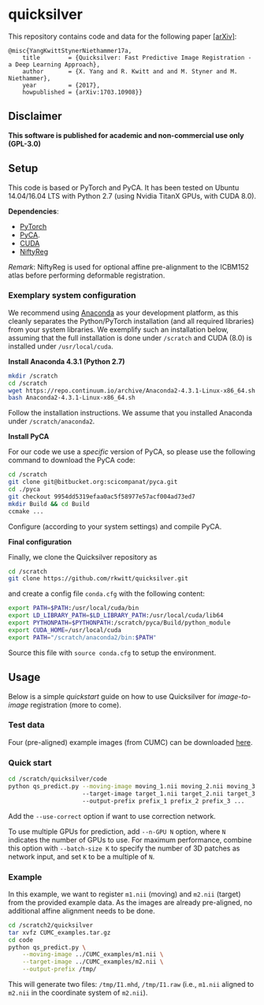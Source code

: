 # quicksilver
This repository contains code and data for the following paper [[arXiv]](https://arxiv.org/abs/1703.10908):

```
@misc{YangKwittStynerNiethammer17a,
    title        = {Quicksilver: Fast Predictive Image Registration - a Deep Learning Approach},
    author       = {X. Yang and R. Kwitt and and M. Styner and M. Niethammer},
    year         = {2017},
    howpublished = {arXiv:1703.10908}}
```


## Disclaimer
**This software is published for academic and non-commercial use only (GPL-3.0)**

## Setup
This code is based or PyTorch and PyCA. It has been tested on Ubuntu 14.04/16.04 LTS with Python 2.7 (using Nvidia TitanX GPUs, with CUDA 8.0).

**Dependencies**:
* [PyTorch](http://pytorch.org/)
* [PyCA](https://bitbucket.org/scicompanat/pyca).
* [CUDA](https://developer.nvidia.com/cuda-downloads)
* [NiftyReg](https://sourceforge.net/projects/niftyreg/)

*Remark*: NiftyReg is used for optional affine pre-alignment to the ICBM152 atlas before performing deformable registration.

### Exemplary system configuration

We recommend using [Anaconda](https://www.continuum.io/) as your development platform, as this cleanly separates the Python/PyTorch installation (and all required libraries) from your system libraries. We exemplify such an installation below, assuming that the full installation is done under `/scratch` and CUDA (8.0) is installed under `/usr/local/cuda`.

**Install Anaconda 4.3.1 (Python 2.7)**
```bash
mkdir /scratch
cd /scratch
wget https://repo.continuum.io/archive/Anaconda2-4.3.1-Linux-x86_64.sh
bash Anaconda2-4.3.1-Linux-x86_64.sh
```
Follow the installation instructions. We assume that you installed
Anaconda under `/scratch/anaconda2`.

**Install PyCA**

For our code we use a *specific* version of PyCA, so please use the following command to download the PyCA code:
```bash
cd /scratch
git clone git@bitbucket.org:scicompanat/pyca.git
cd ./pyca
git checkout 9954dd5319efaa0ac5f58977e57acf004ad73ed7
mkdir Build && cd Build
ccmake ...
```
Configure (according to your system settings) and compile PyCA.

**Final configuration**

Finally, we clone the Quicksilver repository as
```bash
cd /scratch
git clone https://github.com/rkwitt/quicksilver.git
```
and create a config file `conda.cfg` with the following content:
```bash
export PATH=$PATH:/usr/local/cuda/bin
export LD_LIBRARY_PATH=$LD_LIBRARY_PATH:/usr/local/cuda/lib64
export PYTHONPATH=$PYTHONPATH:/scratch/pyca/Build/python_module
export CUDA_HOME=/usr/local/cuda
export PATH="/scratch/anaconda2/bin:$PATH"
```
Source this file with `source conda.cfg` to setup the environment.

## Usage

Below is a simple *quickstart* guide on how to use Quicksilver for
*image-to-image* registration (more to come).

### Test data

Four (pre-aligned) example images (from CUMC) can be downloaded [here](https://drive.google.com/open?id=0BxHF82gaPzgSN0IwMnpXTHNibWc).

### Quick start
```bash
cd /scratch/quicksilver/code
python qs_predict.py --moving-image moving_1.nii moving_2.nii moving_3.nii ...
                     --target-image target_1.nii target_2.nii target_3.nii ...
		             --output-prefix prefix_1 prefix_2 prefix_3 ...
```
Add the ``--use-correct`` option if want to use correction network.

To use multiple GPUs for prediction, add ``--n-GPU N`` option, where ``N`` indicates the number of GPUs to use. For maximum performance, combine this option with ``--batch-size K`` to specify the number of 3D patches as network input, and set ``K`` to be a multiple of ``N``.

### Example

In this example, we want to register `m1.nii` (moving) and `m2.nii` (target) from the provided example data. As the images are already pre-aligned, no
additional affine alignment needs to be done.

```bash
cd /scratch2/quicksilver
tar xvfz CUMC_examples.tar.gz
cd code
python qs_predict.py \
    --moving-image ../CUMC_examples/m1.nii \
    --target-image ../CUMC_examples/m2.nii \
    --output-prefix /tmp/
```
This will generate two files: `/tmp/I1.mhd`, `/tmp/I1.raw` (i.e., `m1.nii` aligned to `m2.nii` in the coordinate system of `m2.nii`).
